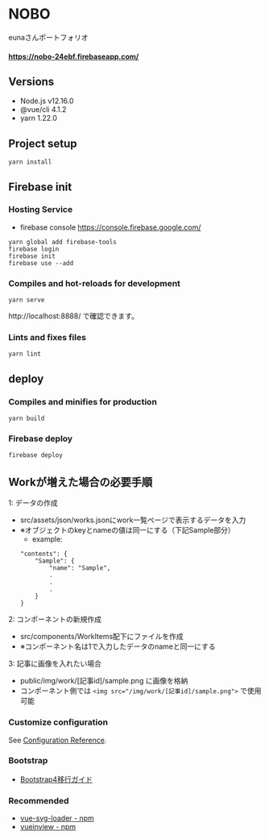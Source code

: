 # NOBO
eunaさんポートフォリオ
#### https://nobo-24ebf.firebaseapp.com/

## Versions
* Node.js v12.16.0
* @vue/cli 4.1.2
* yarn 1.22.0

## Project setup
```
yarn install
```

## Firebase init
### Hosting Service
* firebase console
https://console.firebase.google.com/

```
yarn global add firebase-tools
firebase login
firebase init
firebase use --add
```

### Compiles and hot-reloads for development
```
yarn serve
```
http://localhost:8888/ で確認できます。

### Lints and fixes files
```
yarn lint
```

## deploy
### Compiles and minifies for production
```
yarn build
```
### Firebase deploy
```
firebase deploy
```

## Workが増えた場合の必要手順

1: データの作成
* src/assets/json/works.jsonにwork一覧ページで表示するデータを入力
* ※オブジェクトのkeyとnameの値は同一にする（下記Sample部分）
    * example:
    ```
    "contents": {
        "Sample": {
            "name": "Sample",
            .
            .
            .
        }
    }

2: コンポーネントの新規作成
* src/components/WorkItems配下にファイルを作成
* ※コンポーネント名は1で入力したデータのnameと同一にする

3: 記事に画像を入れたい場合
* public/img/work/[記事id]/sample.png に画像を格納
* コンポーネント側では `<img src="/img/work/[記事id]/sample.png">` で使用可能

### Customize configuration
See [Configuration Reference](https://cli.vuejs.org/config/).

### Bootstrap
* [Bootstrap4移行ガイド](https://cccabinet.jpn.org/bootstrap4/#summary)

### Recommended
* [vue-svg-loader - npm](https://www.npmjs.com/package/vue-svg-loader)
* [vueinview - npm](https://www.npmjs.com/package/vueinview)
